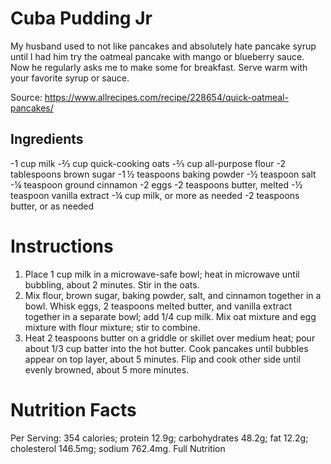 # Cuba Pudding Jr

My husband used to not like pancakes and absolutely hate pancake syrup until I had him try the oatmeal pancake with mango or blueberry sauce. Now he regularly asks me to make some for breakfast. Serve warm with your favorite syrup or sauce.

Source: https://www.allrecipes.com/recipe/228654/quick-oatmeal-pancakes/

## Ingredients

-1 cup milk
-⅔ cup quick-cooking oats
-⅔ cup all-purpose flour
-2 tablespoons brown sugar
-1 ½ teaspoons baking powder
-½ teaspoon salt
-¼ teaspoon ground cinnamon
-2 eggs
-2 teaspoons butter, melted
-½ teaspoon vanilla extract
-¼ cup milk, or more as needed
-2 teaspoons butter, or as needed

# Instructions

1. Place 1 cup milk in a microwave-safe bowl; heat in microwave until bubbling, about 2 minutes. Stir in the oats.
2. Mix flour, brown sugar, baking powder, salt, and cinnamon together in a bowl. Whisk eggs, 2 teaspoons melted butter, and vanilla extract together in a separate bowl; add 1/4 cup milk. Mix oat mixture and egg mixture with flour mixture; stir to combine.
3. Heat 2 teaspoons butter on a griddle or skillet over medium heat; pour about 1/3 cup batter into the hot butter. Cook pancakes until bubbles appear on top layer, about 5 minutes. Flip and cook other side until evenly browned, about 5 more minutes.

# Nutrition Facts
Per Serving: 354 calories; protein 12.9g; carbohydrates 48.2g; fat 12.2g; cholesterol 146.5mg; sodium 762.4mg. Full Nutrition
